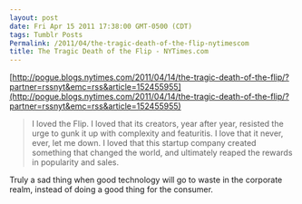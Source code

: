 ```yaml
---
layout: post
date: Fri Apr 15 2011 17:38:00 GMT-0500 (CDT)
tags: Tumblr Posts
Permalink: /2011/04/the-tragic-death-of-the-flip-nytimescom
title: The Tragic Death of the Flip - NYTimes.com
---
```


[http://pogue.blogs.nytimes.com/2011/04/14/the-tragic-death-of-the-flip/?partner=rssnyt&emc=rss&article=152455955](http://pogue.blogs.nytimes.com/2011/04/14/the-tragic-death-of-the-flip/?partner=rssnyt&emc=rss&article=152455955)

> I loved the Flip. I loved that its creators, year after year, resisted the urge to gunk it up with complexity and featuritis. I love that it never, ever, let me down. I loved that this startup company created something that changed the world, and ultimately reaped the rewards in popularity and sales.

Truly a sad thing when good technology will go to waste in the corporate realm, instead of doing a good thing for the consumer.
